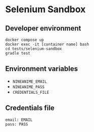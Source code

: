 # Selenium Sandbox

## Developer environment

```
docker compose up
docker exec -it [container name] bash
cd tests/selenium-sandbox
gradle test
```

## Environment variables

- `NINEANIME_EMAIL`
- `NINEANIME_PASS`
- `CREDENTIALS_FILE`

## Credentials file

```
email: EMAIL
pass: PASS
```
